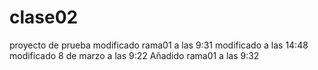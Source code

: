 # clase02
proyecto de prueba modificado rama01 a las 9:31
modificado a las 14:48
modificado 8 de marzo a las 9:22
Añadido rama01 a las 9:32
